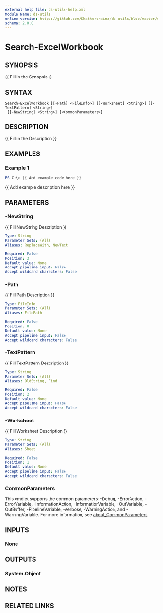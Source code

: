 ```yaml
---
external help file: ds-utils-help.xml
Module Name: ds-utils
online version: https://github.com/Skatterbrainz/ds-utils/blob/master/docs/Remove-AppxPackages.md
schema: 2.0.0
---
```


# Search-ExcelWorkbook

## SYNOPSIS
{{ Fill in the Synopsis }}

## SYNTAX

```
Search-ExcelWorkbook [[-Path] <FileInfo>] [[-Worksheet] <String>] [[-TextPattern] <String>]
 [[-NewString] <String>] [<CommonParameters>]
```

## DESCRIPTION
{{ Fill in the Description }}

## EXAMPLES

### Example 1
```powershell
PS C:\> {{ Add example code here }}
```

{{ Add example description here }}

## PARAMETERS

### -NewString
{{ Fill NewString Description }}

```yaml
Type: String
Parameter Sets: (All)
Aliases: ReplaceWith, NewText

Required: False
Position: 3
Default value: None
Accept pipeline input: False
Accept wildcard characters: False
```

### -Path
{{ Fill Path Description }}

```yaml
Type: FileInfo
Parameter Sets: (All)
Aliases: FilePath

Required: False
Position: 0
Default value: None
Accept pipeline input: False
Accept wildcard characters: False
```

### -TextPattern
{{ Fill TextPattern Description }}

```yaml
Type: String
Parameter Sets: (All)
Aliases: OldString, Find

Required: False
Position: 2
Default value: None
Accept pipeline input: False
Accept wildcard characters: False
```

### -Worksheet
{{ Fill Worksheet Description }}

```yaml
Type: String
Parameter Sets: (All)
Aliases: Sheet

Required: False
Position: 1
Default value: None
Accept pipeline input: False
Accept wildcard characters: False
```

### CommonParameters
This cmdlet supports the common parameters: -Debug, -ErrorAction, -ErrorVariable, -InformationAction, -InformationVariable, -OutVariable, -OutBuffer, -PipelineVariable, -Verbose, -WarningAction, and -WarningVariable. For more information, see [about_CommonParameters](http://go.microsoft.com/fwlink/?LinkID=113216).

## INPUTS

### None

## OUTPUTS

### System.Object
## NOTES

## RELATED LINKS
